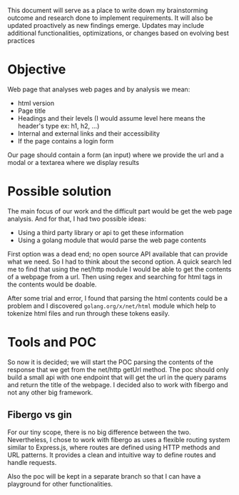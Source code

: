 
This document will serve as a place to write down my brainstorming outcome and research done to implement requirements. It will also be updated proactively as new findings emerge. Updates may include additional functionalities, optimizations, or changes based on evolving best practices

# Objective
Web page that analyses web pages and by analysis we mean:
- html version
- Page title
- Headings and their levels (I would assume level here means the header's type ex: h1, h2, ...)
- Internal and external links and their accessibility 
- If the page contains a login form

Our page should contain a form (an input) where we provide the url and a modal or a textarea where we display results

# Possible solution
The main focus of our work and the difficult part would be get the web page analysis. And for that, I had two possible ideas:
- Using a third party library or api to get these information 
- Using a golang module that would parse the web page contents

First option was a dead end; no open source API available that can provide what we need. So I had to think about the second option. A quick search led me to find that using the net/http module I would be able to get the contents of a webpage from a url. Then using regex and searching for html tags in the contents would be doable.

After some trial and error, I found that parsing the html contents could be a problem and I discovered `golang.org/x/net/html` module which help to tokenize html files and run through these tokens easily.

# Tools and POC
So now it is decided; we will start the POC parsing the contents of the response that we get from the net/http getUrl method.
The poc should only build a small api with one endpoint that will get the url in the query params and return the title of the webpage. I decided also to work with fibergo and not any other big framework. 

## Fibergo vs gin
For our tiny scope, there is no big difference between the two. Nevertheless, I chose to work with fibergo as uses a flexible routing system similar to Express.js, where routes are defined using HTTP methods and URL patterns. It provides a clean and intuitive way to define routes and handle requests.

Also the poc will be kept in a separate branch so that I can have a playground for other functionalities.